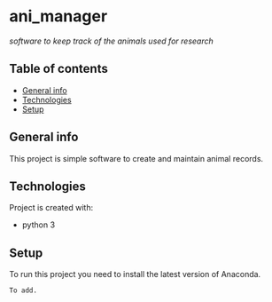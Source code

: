 # ani_manager

*software to keep track of the animals used for research*

## Table of contents
* [General info](#general-info)
* [Technologies](#technologies)
* [Setup](#setup)

## General info
This project is simple software to create and maintain animal records.

## Technologies
Project is created with:
* python 3


## Setup
To run this project you need to install the latest version of Anaconda.

```
To add.
```

